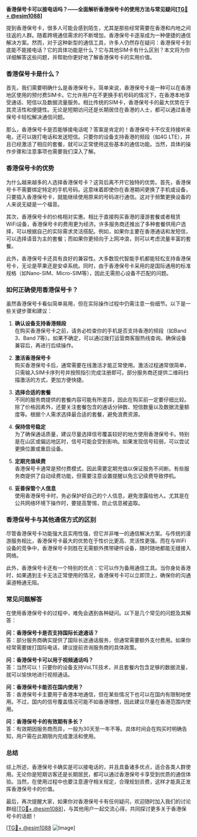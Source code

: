 **香港保号卡可以接电话吗？——全面解析香港保号卡的使用方法与常见疑问[[TG💪+ @esim1088](https://t.me/s/esim1088)]**

提到香港保号卡，很多人可能会感到陌生，尤其是那些经常需要在香港和内地之间往返的人群。随着跨境通信需求的不断增加，香港保号卡逐渐成为一种便捷的通信解决方案。然而，对于这种新型的通信工具，许多人仍然存在疑问：香港保号卡到底能不能接电话？它的具体功能是什么？它与其他SIM卡有什么区别？本文将为你详细解答这些问题，并帮助你更好地了解香港保号卡的实用价值。

### 香港保号卡是什么？

首先，我们需要明确什么是香港保号卡。简单来说，香港保号卡是一种可以在香港地区使用的预付费SIM卡。它允许用户在不更换手机号码的情况下，在香港本地享受通话、短信以及数据流量服务。相比传统的SIM卡，香港保号卡的最大优势在于其灵活性和便捷性。无论是短期访问还是长期居住在香港的人士，都可以通过香港保号卡轻松解决通信问题。

那么，香港保号卡是否能够接电话呢？答案是肯定的！香港保号卡不仅支持接听来电，还可以拨打电话和发送短信。只要你的设备支持香港的频段（如4G LTE），并且已经激活了相应的套餐，就可以正常使用这些基本的通信功能。当然，具体的操作步骤和注意事项也需要我们深入了解。

### 香港保号卡的优势

为什么越来越多的人选择香港保号卡？这背后离不开它独特的优势。首先，香港保号卡不需要绑定特定的手机号码。这意味着即使你在香港期间更换了手机或设备，只要插入香港保号卡，就能继续使用原来的号码进行通信。这对于频繁更换设备的人来说无疑是一个福音。

其次，香港保号卡的价格相对实惠。相比于直接购买香港的漫游套餐或者租赁WiFi设备，香港保号卡的费用更为经济。许多服务商还推出了多种套餐供用户选择，可以根据自己的实际需求灵活搭配。例如，如果你主要在香港通话和发短信，可以选择语音为主的套餐；而如果你更倾向于上网冲浪，则可以考虑流量丰富的套餐。

此外，香港保号卡还具有良好的兼容性。大多数现代智能手机都能轻松支持香港保号卡，无论是苹果还是安卓系统。同时，由于香港保号卡采用的是国际通用的标准规格（如Nano-SIM、Micro-SIM等），因此无需担心设备不匹配的问题。

### 如何正确使用香港保号卡？

虽然香港保号卡看似简单易用，但在实际操作过程中仍需注意一些细节。以下是一些关键步骤和建议：

1. **确认设备支持香港频段**  
   在购买香港保号卡之前，请务必检查你的手机是否支持香港的频段（如Band 3、Band 7等）。如果不确定，可以通过拨打运营商客服热线查询。确保设备兼容后，再进行后续操作。

2. **激活香港保号卡**  
   购买香港保号卡后，通常需要在线激活才能正常使用。激活过程通常很简单，只需输入SIM卡序列号并按照指引完成注册即可。部分服务商还提供二维码扫描激活的方式，更加方便快捷。

3. **选择合适的套餐**  
   不同的服务商提供的套餐内容可能有所差异，因此在购买前一定要仔细比较。除了价格因素外，还要关注套餐包含的通话分钟数、短信数量以及数据流量额度等。根据个人需求选择最合适的套餐，避免浪费资源。

4. **保持信号稳定**  
   为了确保通话质量，建议尽量选择信号覆盖较好的地方使用香港保号卡。特别是在山区或偏远地区时，信号可能会受到影响。如果发现信号较弱，可以尝试更换位置或重启设备。

5. **定期充值续费**  
   香港保号卡通常是预付费模式，因此需要定期充值以保证服务不间断。有些服务商提供了自动续费功能，但需要注意设置提醒以免忘记续费导致停机。

6. **妥善保管个人信息**  
   使用香港保号卡时，务必保护好自己的个人信息，避免泄露给他人。尤其是在公共网络环境下操作时，要提高警惕，防止信息被盗取。

### 香港保号卡与其他通信方式的区别

尽管香港保号卡功能强大且实用性强，但它并非唯一的通信解决方案。与传统的漫游服务相比，香港保号卡最大的优势在于性价比更高、灵活性更强。而在与WiFi设备的竞争中，香港保号卡则胜在无需额外携带硬件设备，随时随地都能无缝接入网络。

此外，香港保号卡还有一个特别的优点：它可以作为备用通信工具。当你身处香港时，如果遇到主卡无法正常使用的情况，香港保号卡可以立即顶上，确保你的沟通渠道畅通无阻。

### 常见问题解答

在使用香港保号卡的过程中，难免会遇到各种疑问。以下是几个常见的问题及其解答：

**问：香港保号卡是否支持国际长途通话？**  
答：部分服务商确实提供了国际长途通话服务，但通常需要额外支付费用。如果你经常需要拨打国际电话，建议提前咨询服务商的具体政策。

**问：香港保号卡可以用于视频通话吗？**  
答：当然可以！只要你的设备支持VoLTE技术，并且套餐内包含足够的数据流量，就可以愉快地进行视频通话。

**问：香港保号卡能否在国内使用？**  
答：香港保号卡主要用于香港本地通信，但在某些情况下也可以在国内有限制地使用。不过，国内的信号覆盖情况可能不如香港理想，因此建议尽量在香港范围内使用。

**问：香港保号卡的有效期有多长？**  
答：有效期因服务商而异，一般为30天至一年不等。具体时间会在购买时明确告知，用户需在此期限内完成激活和使用。

### 总结

综上所述，香港保号卡确实是可以接电话的，并且具备诸多优点，适合各类人群使用。无论你是短期访客还是长期居民，都可以通过香港保号卡享受到优质的通信体验。当然，在使用过程中也要注意遵守相关规定，合理规划资费，这样才能真正发挥香港保号卡的价值。

最后，再次提醒大家，如果你对香港保号卡有任何疑问，欢迎随时加入我们的讨论群组[[TG💪+ @esim1088](https://t.me/s/esim1088)]，与其他用户一起交流心得，共同探讨更多关于香港保号卡的话题！

[[TG💪+ @esim1088](https://t.me/s/esim1088) ![Image](https://i.postimg.cc/4NQfJmqS/Snipaste-2025-05-13-00-14-12.png)]